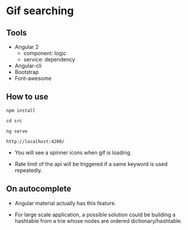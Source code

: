 # Gif searching

## Tools

- Angular 2
    * component: logic
    * service: dependency
- Angular-cli
- Bootstrap
- Font-awesome

## How to use

 ```
 npm install
 
 ```
 
  ```
 cd src
 
 ```

  ```
  ng serve
  
  ```

  ```
  http://localhost:4200/
 
   ```
 

- You will see a spinner icons when gif is loading.

- Rate limit of the api will be triggered if a same keyword is used repeatedly.


## On autocomplete

- Angular material actually has this feature.

- For large scale application, a possible solution could be building a hashtable from a trie whose nodes are ordered dictionary/hashtable.


